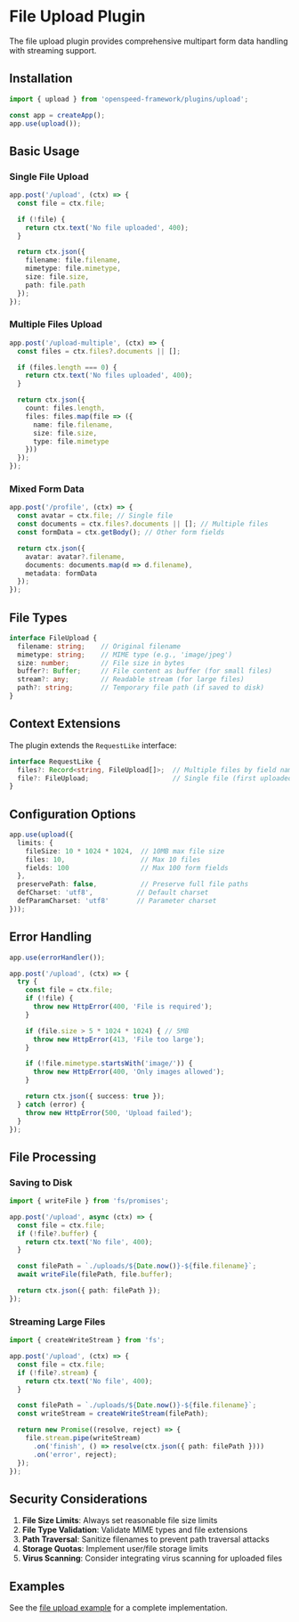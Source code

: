 # File Upload Plugin

The file upload plugin provides comprehensive multipart form data handling with streaming support.

## Installation

```typescript
import { upload } from 'openspeed-framework/plugins/upload';

const app = createApp();
app.use(upload());
```

## Basic Usage

### Single File Upload

```typescript
app.post('/upload', (ctx) => {
  const file = ctx.file;

  if (!file) {
    return ctx.text('No file uploaded', 400);
  }

  return ctx.json({
    filename: file.filename,
    mimetype: file.mimetype,
    size: file.size,
    path: file.path
  });
});
```

### Multiple Files Upload

```typescript
app.post('/upload-multiple', (ctx) => {
  const files = ctx.files?.documents || [];

  if (files.length === 0) {
    return ctx.text('No files uploaded', 400);
  }

  return ctx.json({
    count: files.length,
    files: files.map(file => ({
      name: file.filename,
      size: file.size,
      type: file.mimetype
    }))
  });
});
```

### Mixed Form Data

```typescript
app.post('/profile', (ctx) => {
  const avatar = ctx.file; // Single file
  const documents = ctx.files?.documents || []; // Multiple files
  const formData = ctx.getBody(); // Other form fields

  return ctx.json({
    avatar: avatar?.filename,
    documents: documents.map(d => d.filename),
    metadata: formData
  });
});
```

## File Types

```typescript
interface FileUpload {
  filename: string;    // Original filename
  mimetype: string;    // MIME type (e.g., 'image/jpeg')
  size: number;        // File size in bytes
  buffer?: Buffer;     // File content as buffer (for small files)
  stream?: any;        // Readable stream (for large files)
  path?: string;       // Temporary file path (if saved to disk)
}
```

## Context Extensions

The plugin extends the `RequestLike` interface:

```typescript
interface RequestLike {
  files?: Record<string, FileUpload[]>;  // Multiple files by field name
  file?: FileUpload;                     // Single file (first uploaded file)
}
```

## Configuration Options

```typescript
app.use(upload({
  limits: {
    fileSize: 10 * 1024 * 1024,  // 10MB max file size
    files: 10,                   // Max 10 files
    fields: 100                  // Max 100 form fields
  },
  preservePath: false,           // Preserve full file paths
  defCharset: 'utf8',           // Default charset
  defParamCharset: 'utf8'       // Parameter charset
}));
```

## Error Handling

```typescript
app.use(errorHandler());

app.post('/upload', (ctx) => {
  try {
    const file = ctx.file;
    if (!file) {
      throw new HttpError(400, 'File is required');
    }

    if (file.size > 5 * 1024 * 1024) { // 5MB
      throw new HttpError(413, 'File too large');
    }

    if (!file.mimetype.startsWith('image/')) {
      throw new HttpError(400, 'Only images allowed');
    }

    return ctx.json({ success: true });
  } catch (error) {
    throw new HttpError(500, 'Upload failed');
  }
});
```

## File Processing

### Saving to Disk

```typescript
import { writeFile } from 'fs/promises';

app.post('/upload', async (ctx) => {
  const file = ctx.file;
  if (!file?.buffer) {
    return ctx.text('No file', 400);
  }

  const filePath = `./uploads/${Date.now()}-${file.filename}`;
  await writeFile(filePath, file.buffer);

  return ctx.json({ path: filePath });
});
```

### Streaming Large Files

```typescript
import { createWriteStream } from 'fs';

app.post('/upload', (ctx) => {
  const file = ctx.file;
  if (!file?.stream) {
    return ctx.text('No file', 400);
  }

  const filePath = `./uploads/${Date.now()}-${file.filename}`;
  const writeStream = createWriteStream(filePath);

  return new Promise((resolve, reject) => {
    file.stream.pipe(writeStream)
      .on('finish', () => resolve(ctx.json({ path: filePath })))
      .on('error', reject);
  });
});
```

## Security Considerations

1. **File Size Limits**: Always set reasonable file size limits
2. **File Type Validation**: Validate MIME types and file extensions
3. **Path Traversal**: Sanitize filenames to prevent path traversal attacks
4. **Storage Quotas**: Implement user/file storage limits
5. **Virus Scanning**: Consider integrating virus scanning for uploaded files

## Examples

See the [file upload example](../../examples/file-upload/) for a complete implementation.